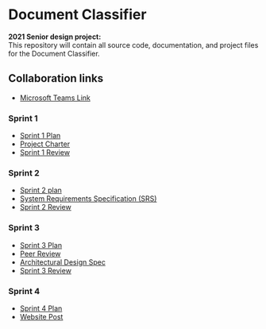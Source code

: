 # Document Classifier
**2021 Senior design project:**  
This repository will contain all source code, documentation, and project files for the Document Classifier.  

## Collaboration links  
 - [Microsoft Teams Link](https://teams.microsoft.com/l/team/19%3af56b8e0f734f4563a174f61ac9577839%40thread.tacv2/conversations?groupId=87e672ab-cec9-4ec0-9b67-a5f3a3a6bcce&tenantId=5cdc5b43-d7be-4caa-8173-729e3b0a62d9)  
### Sprint 1  
 - [Sprint 1 Plan](https://mavsuta-my.sharepoint.com/:p:/r/personal/xavier_wells_mavs_uta_edu/Documents/Sprint%201%20plan.pptx?d=wb3773eab9ba14323891c6255b09a8cba&csf=1&web=1&e=JeEWc4)  
 - [Project Charter](https://www.overleaf.com/6332792323msvptwvzfqcw)  
 - [Sprint 1 Review](https://mavsuta-my.sharepoint.com/:p:/g/personal/xavier_wells_mavs_uta_edu/ETMkOGTUEzZKjDam18fQPbIBDlHbkV_r6Wo2Z6pV3MMEmA?e=rLNJ8r)  
### Sprint 2  
 - [Sprint 2 plan](https://mavsuta-my.sharepoint.com/:p:/g/personal/xavier_wells_mavs_uta_edu/ETqKvJZ_1C9HnZGWcOuQwVUBpIoEdH2fkLCdfkr-nYa0OA?e=r1ru4Y)  
 - [System Requirements Specification (SRS)](https://www.overleaf.com/8819592613jzxqmbwvrgfg)  
 - [Sprint 2 Review](https://mavsuta-my.sharepoint.com/:p:/g/personal/xavier_wells_mavs_uta_edu/EfYyY5oREm1NpGKr41E9aGYBqi6f9j6AUGzcjak0JsCwfQ?e=eOShK0)  
### Sprint 3  
- [Sprint 3 Plan](https://mavsuta-my.sharepoint.com/:p:/g/personal/koshish_khadka_mavs_uta_edu/EY8z4uln3T1GrG4TMZfVDJMBglioHbUiqvKnDx6mYbdRUg?e=OXwa2E)  
- [Peer Review](https://mavsuta-my.sharepoint.com/:p:/g/personal/xavier_wells_mavs_uta_edu/EfND96MVeutOqTdgDDNOz5cBtg7S5GeNnZhIIjCRmkc_0g?e=y0oy0c)  
- [Architectural Design Spec](https://www.overleaf.com/8762391253yxybqmzjybbc)  
- [Sprint 3 Review](https://mavsuta-my.sharepoint.com/:p:/g/personal/xavier_wells_mavs_uta_edu/ESpHDgpG4CpBkLyOA_CBTlQBk4-hxdQAQ-2X-tF4Io2S6A?e=fbwcRK)  
### Sprint 4  
- [Sprint 4 Plan](https://mavsuta-my.sharepoint.com/:p:/g/personal/xavier_wells_mavs_uta_edu/EXNdzTi4DV1JgLsg2_xENdcBVOicokdHQiceF_Mtfz5bNg?e=QaCtEH)  
- [Website Post](https://mavsuta-my.sharepoint.com/:w:/g/personal/xavier_wells_mavs_uta_edu/EVZ3vnzueJpJpfP1-gRfwCoB7iRRxqbPWq2-nHE_NVH4MQ?e=Oen8fs)  
